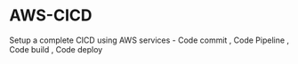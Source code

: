 # AWS-CICD
Setup a complete CICD using AWS services - Code commit , Code Pipeline , Code build , Code deploy 

